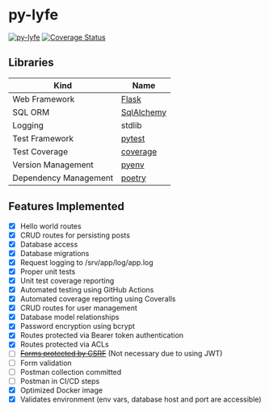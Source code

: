 # py-lyfe

[![py-lyfe](https://github.com/galactic-filament/py-lyfe/actions/workflows/python-app.yml/badge.svg)](https://github.com/galactic-filament/py-lyfe/actions/workflows/python-app.yml)
[![Coverage Status](https://coveralls.io/repos/github/galactic-filament/py-lyfe/badge.svg?branch=master)](https://coveralls.io/github/galactic-filament/py-lyfe?branch=master)

## Libraries

| Kind                  | Name                                                  |
|-----------------------|-------------------------------------------------------|
| Web Framework         | [Flask](http://flask.pocoo.org/)                      |
| SQL ORM               | [SqlAlchemy](http://www.sqlalchemy.org/)              |
| Logging               | stdlib                                                |
| Test Framework        | [pytest](https://docs.pytest.org/en/latest/)          |
| Test Coverage         | [coverage](https://coverage.readthedocs.io/en/6.3.1/) |
| Version Management    | [pyenv](https://github.com/pyenv/pyenv)               |
| Dependency Management | [poetry](https://python-poetry.org/)                  |

## Features Implemented

- [x] Hello world routes
- [x] CRUD routes for persisting posts
- [x] Database access
- [x] Database migrations
- [x] Request logging to /srv/app/log/app.log
- [x] Proper unit tests
- [x] Unit test coverage reporting
- [x] Automated testing using GitHub Actions
- [x] Automated coverage reporting using Coveralls
- [x] CRUD routes for user management
- [x] Database model relationships
- [x] Password encryption using bcrypt
- [x] Routes protected via Bearer token authentication
- [x] Routes protected via ACLs
- [ ] [~~Forms protected by CSRF~~](https://flask-wtf.readthedocs.io/en/1.0.x/) (Not necessary due to using JWT)
- [ ] Form validation
- [ ] Postman collection committed
- [ ] Postman in CI/CD steps
- [x] Optimized Docker image
- [x] Validates environment (env vars, database host and port are accessible)
